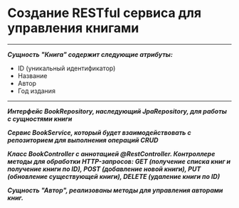 <h1>Создание RESTful сервиса для управления книгами</h1>

---
***Сущность "Книга" содержит следующие атрибуты:***

- ID (уникальный идентификатор)
- Название
- Автор
- Год издания
---


***Интерфейс BookRepository, наследующий JpaRepository, для работы с сущностями книги***

***Cервис BookService, который будет взаимодействовать с репозиторием для выполнения операций CRUD***

***Класс BookController с аннотацией @RestController. Контроллере методы для обработки HTTP-запросов: GET (получение списка книг и получение книги по ID), POST (добавление новой книги), PUT (обновление существующей книги), DELETE (удаление книги по ID)***

***Сущность "Автор", реализованы методы для управления авторами книг.***

